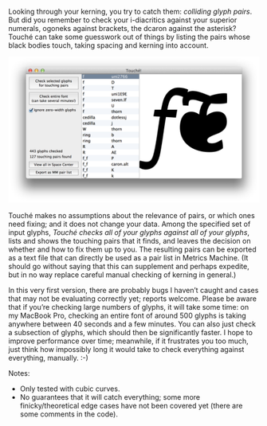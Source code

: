 Looking through your kerning, you try to catch them: _colliding glyph pairs_. But did you remember to check your i-diacritics against your superior numerals, ogoneks against brackets, the dcaron against the asterisk? Touché can take some guesswork out of things by listing the pairs whose black bodies touch, taking spacing and kerning into account.

![Touché Screenshot](/screenshot.png)

Touché makes no assumptions about the relevance of pairs, or which ones need fixing; and it does not change your data. Among the specified set of input glyphs, *Touché checks all of your glyphs against all of your glyphs*, lists and shows the touching pairs that it finds, and leaves the decision on whether and how to fix them up to you. The resulting pairs can be exported as a text file that can directly be used as a pair list in Metrics Machine. (It should go without saying that this can supplement and perhaps expedite, but in no way replace careful manual checking of kerning in general.) 

In this very first version, there are probably bugs I haven’t caught and cases that may not be evaluating correctly yet; reports welcome. Please be aware that if you’re checking large numbers of glyphs, it will take some time: on my MacBook Pro, checking an entire font of around 500 glyphs is taking anywhere between 40 seconds and a few minutes. You can also just check a subsection of glyphs, which should then be significantly faster. I hope to improve performance over time; meanwhile, if it frustrates you too much, just think how impossibly long it would take to check everything against everything, manually. :-)

Notes:
- Only tested with cubic curves.
- No guarantees that it will catch everything; some more finicky/theoretical edge cases have not been covered yet (there are some comments in the code).


